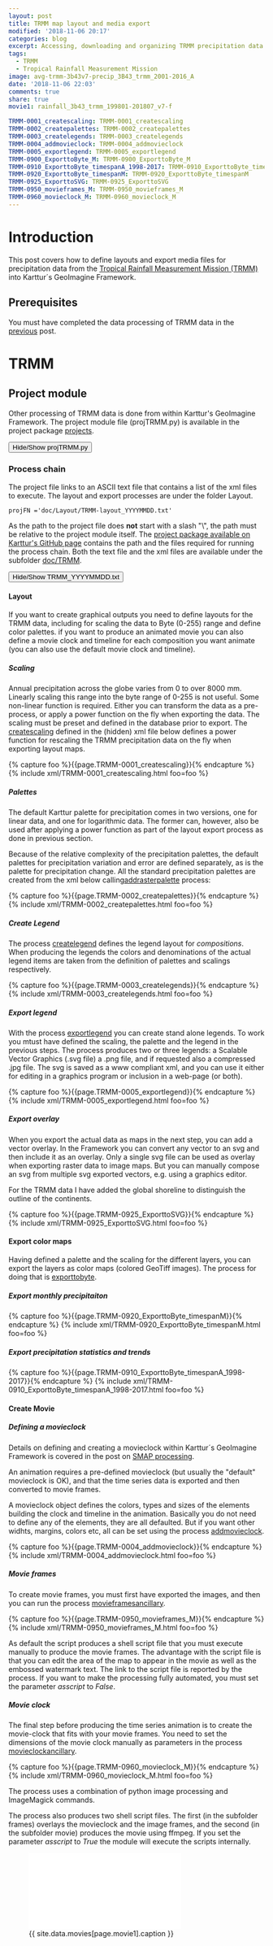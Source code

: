 ```yaml
---
layout: post
title: TRMM map layout and media export
modified: '2018-11-06 20:17'
categories: blog
excerpt: Accessing, downloading and organizing TRMM precipitation data
tags:
  - TRMM
  - Tropical Rainfall Measurement Mission
image: avg-trmm-3b43v7-precip_3B43_trmm_2001-2016_A
date: '2018-11-06 22:03'
comments: true
share: true
movie1: rainfall_3b43_trmm_199801-201807_v7-f

TRMM-0001_createscaling: TRMM-0001_createscaling
TRMM-0002_createpalettes: TRMM-0002_createpalettes
TRMM-0003_createlegends: TRMM-0003_createlegends
TRMM-0004_addmovieclock: TRMM-0004_addmovieclock
TRMM-0005_exportlegend: TRMM-0005_exportlegend
TRMM-0900_ExporttoByte_M: TRMM-0900_ExporttoByte_M
TRMM-0910_ExporttoByte_timespanA_1998-2017: TRMM-0910_ExporttoByte_timespanA_1998-2017
TRMM-0920_ExporttoByte_timespanM: TRMM-0920_ExporttoByte_timespanM
TRMM-0925_ExporttoSVG: TRMM-0925_ExporttoSVG
TRMM-0950_movieframes_M: TRMM-0950_movieframes_M
TRMM-0960_movieclock_M: TRMM-0960_movieclock_M
---
```

<script src="https://karttur.github.io/common/assets/js/karttur/togglediv.js"></script>
# Introduction

This post covers how to define layouts and export media files for precipitation data from the [Tropical Rainfall Measurement Mission (TRMM)](https://pmm.nasa.gov/trmm) into Karttur´s GeoImagine Framework.

## Prerequisites

You must have completed the data processing of TRMM data in the [previous](../blog-TRMM/) post.

# TRMM

## Project module

Other processing of TRMM data is done from within Karttur's GeoImagine Framework. The project module file (<span class='file'>projTRMM.py</span>) is available in the project  package [<span class='package'>projects</span>](https://github.com/karttur/geoimagine-projects/).

<button id= "toggleprojfile" onclick="hiddencode('projfile')">Hide/Show projTRMM.py</button>
<div id="projfile" style="display:none">
{% capture text-capture %}
{% raw %}

```
from geoimagine.kartturmain.readXMLprocesses import ReadXMLProcesses, RunProcesses

if __name__ == "__main__":

    verbose = True

    projFN ='doc/TRMM/TRMM_YYYYMMDD.txt'
    projFN ='doc/Layout/TRMM-layout_YYYYMMDD.txt'

    procLL = ReadXMLProcesses(projFN,verbose)

    RunProcesses(procLL,verbose)
```

{% endraw %}
{% endcapture %}
{% include widgets/toggle-code.html  toggle-text=text-capture  %}
</div>

### Process chain

The project file links to an ASCII text file that contains a list of the xml files to execute. The layout and export processes are under the folder <span class='file'>Layout</span>.

```
projFN ='doc/Layout/TRMM-layout_YYYYMMDD.txt'
```

As the path to the project file does **not** start with a slash "\\", the path must be relative to the project module itself. The [project package available on Karttur's GitHub page](../../../geoimagine-projects) contains the path and the files required for running the process chain. Both the text file and the xml files are available under the subfolder [<span class='file'>doc/TRMM</span>](../../../geoimagine-projects/doc/TRMM).

<button id= "toggleProcessChain" onclick="hiddencode('ProcessChain')">Hide/Show TRMM_YYYYMMDD.txt</button>

<div id="ProcessChain" style="display:none">
{% capture text-capture %}
{% raw %}

```
###################################
###################################
###             TRMM            ###
###################################
###################################

###################################
###            Layout           ###
###################################

## Create scaling for TRMM data ##
#TRMM-0001_createscaling.xml

## Create the TRMM palettes ##
#TRMM-0002_createpalettes.xml

## Create legends for TRMM ##
#TRMM-0003_createlegends.xml

## Create TRMM movieclock ##
#TRMM-0004_addmovieclock.xml

## Export legend ##
#TRMM-0005_exportlegend.xml

###################################
###        Export media         ###
###################################

## Export shoreline vector to fit the TRMM data
#TRMM-0925_ExporttoSVG.xml

## Export png images ##
#TRMM-0900_ExporttoByte_M.xml
#TRMM-0910_ExporttoByte_timespanA_1998-2017.xml
#TRMM-0920_ExporttoByte_timespanM.xml

## Create TRMM movieframes (1998 to 2017) ##
#TRMM-0950_movieframes_M.xml

## Create movieclock, the process creates two shell scripts that must by run ##
#TRMM-0960_movieclock_M.xml
```
{% endraw %}
{% endcapture %}
{% include widgets/toggle-code.html  toggle-text=text-capture  %}
</div>

#### Layout

If you want to create graphical outputs you need to define layouts for the TRMM data, including for scaling the data to Byte (0-255) range and define color palettes. if you want to produce an animated movie you can also define a movie clock and timeline for each composition you want animate (you can also use the default movie clock and timeline).

##### Scaling

Annual precipitation across the globe varies from 0 to over 8000 mm. Linearly scaling this range into the byte range of 0-255 is not useful. Some non-linear function is required. Either you can transform the data as a pre-process, or apply a power function on the fly when exporting the data. The scaling must be preset and defined in the database prior to export. The  [<span class='package'>createscaling</span>](../../subprocess/subproc-createscaling) defined in the (hidden) xml file below defines a power function for rescaling the TRMM precipitation data on the fly when exporting layout maps.

{% capture foo %}{{page.TRMM-0001_createscaling}}{% endcapture %}
{% include xml/TRMM-0001_createscaling.html foo=foo %}

##### Palettes

The default Karttur palette for precipitation comes in two versions, one for linear data, and one for logarithmic data. The former can, however, also be used after applying a power function as part of the layout export process as done in previous section.

Because of the relative complexity of the precipitation palettes, the default palettes for precipitation variation and error are defined separately, as is the palette for precipitation change. All the standard precipitation palettes are created from the xml below calling[<span class='package'>addrasterpalette</span>](../../subprocess/subproc-addrasterpalette) process:

{% capture foo %}{{page.TRMM-0002_createpalettes}}{% endcapture %}
{% include xml/TRMM-0002_createpalettes.html foo=foo %}

##### Create Legend

The process [<span class='package'>createlegend</span>](../../subprocess/subproc-createlegend/) defines the legend layout for _compositions_. When producing the legends the colors and denominations of the actual legend items are taken from the definition of palettes and scalings respectively.

{% capture foo %}{{page.TRMM-0003_createlegends}}{% endcapture %}
{% include xml/TRMM-0003_createlegends.html foo=foo %}

##### Export legend

With the process [<span class='package'>exportlegend</span>](../../subprocess/subproc-exportlegend/) you can create stand alone legends. To work you mtust have defined the scaling, the palette and the legend in the previous steps. The process produces two or three legends: a Scalable Vector Graphics (<span class='file'>.svg</span> file) a <span class='file'>.png</span> file, and if requested also a compressed <span class='file'>.jpg</span> file. The svg is saved as a www compliant xml, and you can use it either for editing in a graphics program or inclusion in a web-page (or both).

{% capture foo %}{{page.TRMM-0005_exportlegend}}{% endcapture %}
{% include xml/TRMM-0005_exportlegend.html foo=foo %}

##### Export overlay

When you export the actual data as maps in the next step, you can add a vector overlay. In the Framework you can convert any vector to an <span class='file'>svg</span> and then include it as an overlay. Only a single <span class='file'>svg</span> file can be used as overlay when exporting raster data to image maps. But you can manually compose an <span class='file'>svg</span> from multiple <span class='file'>svg</span> exported vectors, e.g. using a graphics editor.

For the TRMM data I have added the global shoreline to distinguish the outline of the continents.

{% capture foo %}{{page.TRMM-0925_ExporttoSVG}}{% endcapture %}
{% include xml/TRMM-0925_ExporttoSVG.html foo=foo %}

#### Export color maps

Having defined a palette and the scaling for the different layers, you can export the layers as color maps (colored GeoTiff images). The process for doing that is [<span class='package'>exporttobyte</span>](../../subprocess/subproc-exporttobyte).

##### Export monthly precipitaiton

{% capture foo %}{{page.TRMM-0920_ExporttoByte_timespanM}}{% endcapture %}
{% include xml/TRMM-0920_ExporttoByte_timespanM.html foo=foo %}

##### Export precipitation statistics and trends

{% capture foo %}{{page.TRMM-0910_ExporttoByte_timespanA_1998-2017}}{% endcapture %}
{% include xml/TRMM-0910_ExporttoByte_timespanA_1998-2017.html foo=foo %}

#### Create Movie

##### Defining a movieclock

Details on defining and creating a movieclock within Karttur´s GeoImagine Framework is covered in the post on [SMAP processing](../blog-SMAP/).

An animation requires a pre-defined movieclock (but usually the "default" movieclock is OK), and that the time series data is exported and then converted to movie frames.

A movieclock object defines the colors, types and sizes of the elements building the clock and timeline in the animation.  Basically you do not need to define any of the elements, they are all defaulted. But if you want other widhts, margins, colors etc, all can be set using the process [<span class='package'>addmovieclock</span>](../../subprocess/subproc-addmovieclock).

{% capture foo %}{{page.TRMM-0004_addmovieclock}}{% endcapture %}
{% include xml/TRMM-0004_addmovieclock.html foo=foo %}

##### Movie frames

To create movie frames, you must first have exported the images, and then you can run the process [<span class='package'>movieframesancillary</span>](../../subprocess/subproc-movieframesancillary).

{% capture foo %}{{page.TRMM-0950_movieframes_M}}{% endcapture %}
{% include xml/TRMM-0950_movieframes_M.html foo=foo %}

As default the script produces a shell script file that you must execute manually to produce the movie frames. The advantage with the script file is that you can edit the area of the map to appear in the movie as well as the embossed watermark text. The link to the script file is reported by the process. If you want to make the processing fully automated, you must set the parameter _asscript_ to _False_.

##### Movie clock

The final step before producing the time series animation is to create the movie-clock that fits with your movie frames. You need to set the dimensions of the movie clock manually as parameters in the process [<span class='package'>movieclockancillary</span>](../../subprocess/subproc-movieclockancillary).

{% capture foo %}{{page.TRMM-0960_movieclock_M}}{% endcapture %}
{% include xml/TRMM-0960_movieclock_M.html foo=foo %}

The process uses a combination of python image processing and <span class='terminalapp'>ImageMagick</span> commands.

The process also produces two shell script files. The first (in the subfolder <span class='file'>frames</span>) overlays the movieclock and the image frames, and the second (in the subfolder <span class='file'>movie</span>) produces the movie using <span class='terminalapp'>ffmpeg</span>. If you set the parameter _asscript_ to _True_ the module will execute the scripts internally.

<figure>
<iframe src="{{ site.commonurl }}/movies/{{ site.data.movies[page.movie1].file }}" width="{{ site.data.movies[page.movie1].width }}" height="{{ site.data.movies[page.movie1].height }}" frameborder="0">
</iframe>
<figcaption> {{ site.data.movies[page.movie1].caption }} </figcaption>
</figure>
